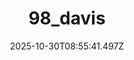 ---
title: "98_davis"
description: ""
image: "/uploads/photos/1761814541494-98_davis.webp"
thumbnail: "/uploads/photos/1761814541494-98_davis-thumb.webp"
width: 3034
height: 2286
featured: true
date: 2025-10-30T08:55:41.497Z
order: 0
---